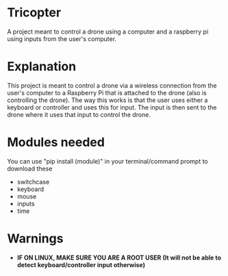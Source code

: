 # Tricopter
A project meant to control a drone using a computer and a raspberry pi using inputs from the user's computer. 

# Explanation
This project is meant to control a drone via a wireless connection from the user's computer to a Raspberry Pi that is attached to the drone (also is controlling the drone). The way this works is that the user uses either a keyboard or controller and uses this for input. The input is then sent to the drone where it uses that input to control the drone. 

# Modules needed 
You can use "pip install (module)" in your terminal/command prompt to download these 

* switchcase
* keyboard
* mouse
* inputs
* time 

# Warnings 
* **IF ON LINUX, MAKE SURE YOU ARE A ROOT USER (It will not be able to detect keyboard/controller input otherwise)**
